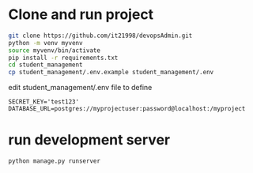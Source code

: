 # Clone and run project
```bash
git clone https://github.com/it21998/devopsAdmin.git
python -m venv myvenv
source myvenv/bin/activate
pip install -r requirements.txt
cd student_management
cp student_management/.env.example student_management/.env
```
edit student_management/.env file to define
```vim
SECRET_KEY='test123'
DATABASE_URL=postgres://myprojectuser:password@localhost:/myproject
```
# run development server
```bash
python manage.py runserver
```
